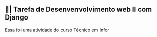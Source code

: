 ## 📑| Tarefa de Desenvenvolvimento web II com Django

  Essa foi uma atividade do curso Técnico em Infor
 
